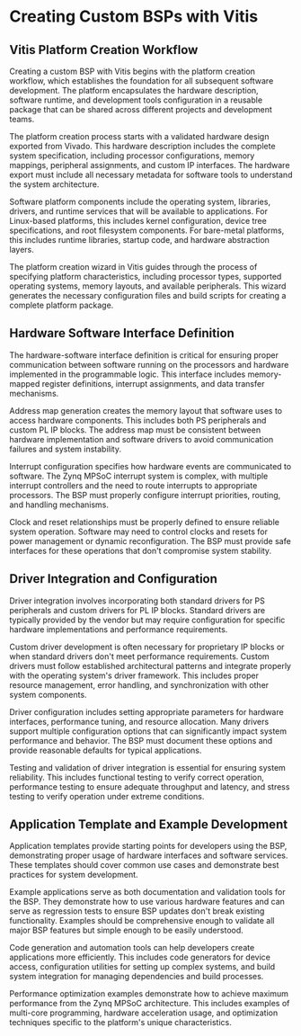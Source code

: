 # Creating Custom BSPs with Vitis

## Vitis Platform Creation Workflow

Creating a custom BSP with Vitis begins with the platform creation workflow, which establishes the foundation for all subsequent software development. The platform encapsulates the hardware description, software runtime, and development tools configuration in a reusable package that can be shared across different projects and development teams.

The platform creation process starts with a validated hardware design exported from Vivado. This hardware description includes the complete system specification, including processor configurations, memory mappings, peripheral assignments, and custom IP interfaces. The hardware export must include all necessary metadata for software tools to understand the system architecture.

Software platform components include the operating system, libraries, drivers, and runtime services that will be available to applications. For Linux-based platforms, this includes kernel configuration, device tree specifications, and root filesystem components. For bare-metal platforms, this includes runtime libraries, startup code, and hardware abstraction layers.

The platform creation wizard in Vitis guides through the process of specifying platform characteristics, including processor types, supported operating systems, memory layouts, and available peripherals. This wizard generates the necessary configuration files and build scripts for creating a complete platform package.

## Hardware Software Interface Definition

The hardware-software interface definition is critical for ensuring proper communication between software running on the processors and hardware implemented in the programmable logic. This interface includes memory-mapped register definitions, interrupt assignments, and data transfer mechanisms.

Address map generation creates the memory layout that software uses to access hardware components. This includes both PS peripherals and custom PL IP blocks. The address map must be consistent between hardware implementation and software drivers to avoid communication failures and system instability.

Interrupt configuration specifies how hardware events are communicated to software. The Zynq MPSoC interrupt system is complex, with multiple interrupt controllers and the need to route interrupts to appropriate processors. The BSP must properly configure interrupt priorities, routing, and handling mechanisms.

Clock and reset relationships must be properly defined to ensure reliable system operation. Software may need to control clocks and resets for power management or dynamic reconfiguration. The BSP must provide safe interfaces for these operations that don't compromise system stability.

## Driver Integration and Configuration

Driver integration involves incorporating both standard drivers for PS peripherals and custom drivers for PL IP blocks. Standard drivers are typically provided by the vendor but may require configuration for specific hardware implementations and performance requirements.

Custom driver development is often necessary for proprietary IP blocks or when standard drivers don't meet performance requirements. Custom drivers must follow established architectural patterns and integrate properly with the operating system's driver framework. This includes proper resource management, error handling, and synchronization with other system components.

Driver configuration includes setting appropriate parameters for hardware interfaces, performance tuning, and resource allocation. Many drivers support multiple configuration options that can significantly impact system performance and behavior. The BSP must document these options and provide reasonable defaults for typical applications.

Testing and validation of driver integration is essential for ensuring system reliability. This includes functional testing to verify correct operation, performance testing to ensure adequate throughput and latency, and stress testing to verify operation under extreme conditions.

## Application Template and Example Development

Application templates provide starting points for developers using the BSP, demonstrating proper usage of hardware interfaces and software services. These templates should cover common use cases and demonstrate best practices for system development.

Example applications serve as both documentation and validation tools for the BSP. They demonstrate how to use various hardware features and can serve as regression tests to ensure BSP updates don't break existing functionality. Examples should be comprehensive enough to validate all major BSP features but simple enough to be easily understood.

Code generation and automation tools can help developers create applications more efficiently. This includes code generators for device access, configuration utilities for setting up complex systems, and build system integration for managing dependencies and build processes.

Performance optimization examples demonstrate how to achieve maximum performance from the Zynq MPSoC architecture. This includes examples of multi-core programming, hardware acceleration usage, and optimization techniques specific to the platform's unique characteristics.

